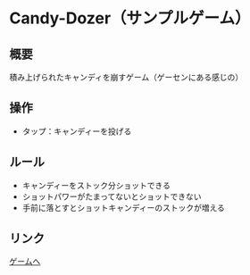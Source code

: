 # Candy-Dozer（サンプルゲーム）
## 概要
積み上げられたキャンディを崩すゲーム（ゲーセンにある感じの）

## 操作
<ul>
  <li>タップ：キャンディーを投げる
 </ul>
 
## ルール
<ul>
<li>キャンディーをストック分ショットできる
<li>ショットパワーがたまってないとショットできない
<li>手前に落とすとショットキャンディーのストックが増える
</ul>
  
## リンク
<a href="https://sho-uver.github.io/CandyDozerWeb/.">ゲームへ</a>
